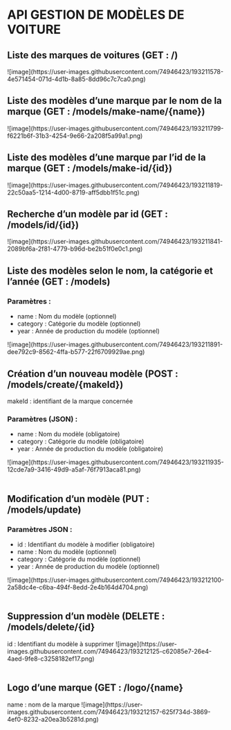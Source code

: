 <h1>API GESTION DE MODÈLES DE VOITURE</h1>

<h2>Liste des marques de voitures (GET : /)</h2>
![image](https://user-images.githubusercontent.com/74946423/193211578-4e571454-071d-4d1b-8a85-8dd96c7c7ca0.png)

<h2>Liste des modèles d’une marque par le nom de la marque (GET : /models/make-name/{name})</h2>
 ![image](https://user-images.githubusercontent.com/74946423/193211799-f6221b6f-31b3-4254-9e66-2a208f5a99a1.png)

<h2>Liste des modèles d’une marque par l’id de la marque (GET : /models/make-id/{id})</h2>
 ![image](https://user-images.githubusercontent.com/74946423/193211819-22c50aa5-1214-4d00-8719-aff5dbb1f51c.png)

<h2>Recherche d’un modèle par id (GET : /models/id/{id})</h2>
 ![image](https://user-images.githubusercontent.com/74946423/193211841-2089bf6a-2f81-4779-b96d-be2b51f0e0c1.png)

<h2>Liste des modèles selon le nom, la catégorie et l’année (GET : /models)</h2>
<h3>Paramètres :</h3>
<ul>
  <li>name : Nom du modèle (optionnel)</li>
  <li>category : Catégorie du modèle (optionnel)</li>
  <li>year : Année de production du modèle (optionnel)</li>
</ul>
![image](https://user-images.githubusercontent.com/74946423/193211891-dee792c9-8562-4ffa-b577-22f6709929ae.png)

 <br>

<h2>Création d’un nouveau modèle (POST : /models/create/{makeId})</h2>
makeId : identifiant de la marque concernée
<h3>Paramètres (JSON) :</h3>
<ul>
  <li>name : Nom du modèle (obligatoire)</li>
  <li>category : Catégorie du modèle (obligatoire)</li>
  <li>year : Année de production du modèle (obligatoire)</li>
</ul>
![image](https://user-images.githubusercontent.com/74946423/193211935-12cde7a9-3416-49d9-a5af-76f7913aca81.png)

<br>
 
<h2>Modification d’un modèle (PUT : /models/update)</h2>
<h3>Paramètres JSON :</h3>
<ul>
  <li>id : Identifiant du modèle à modifier (obligatoire)</li>
  <li>name : Nom du modèle (optionnel)</li>
  <li>category : Catégorie du modèle (optionnel)</li>
  <li>year : Année de production du modèle (optionnel)</li>
</ul>
![image](https://user-images.githubusercontent.com/74946423/193212100-2a58dc4e-c6ba-494f-8edd-2e4b164d4704.png)

<br>
 
<h2>Suppression d’un modèle (DELETE : /models/delete/{id}</h2>
id : Identifiant du modèle à supprimer
![image](https://user-images.githubusercontent.com/74946423/193212125-c62085e7-26e4-4aed-9fe8-c3258182ef17.png)

<br>
 
<h2>Logo d’une marque (GET : /logo/{name}</h2>
name : nom de la marque
 ![image](https://user-images.githubusercontent.com/74946423/193212157-625f734d-3869-4ef0-8232-a20ea3b5281d.png)



